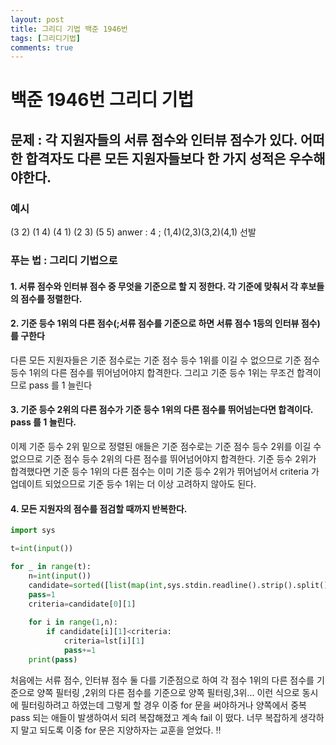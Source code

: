 ```yaml
---
layout: post
title: 그리디 기법 백준 1946번
tags: [그리디기법]
comments: true
---
```


# 백준 1946번 그리디 기법 

## 문제 : 각 지원자들의 서류 점수와 인터뷰 점수가 있다. 어떠한 합격자도 다른 모든 지원자들보다 한 가지 성적은 우수해야한다. 

### 예시
(3 2)
(1 4)
(4 1)
(2 3)
(5 5)
anwer : 4 ; (1,4)(2,3)(3,2)(4,1) 선발 

### 푸는 법 : 그리디 기법으로 

#### 1. 서류 점수와 인터뷰 점수 중 무엇을 기준으로 할 지 정한다. 각 기준에 맞춰서 각 후보들의 점수를 정렬한다.  

#### 2. 기준 등수 1위의 다른 점수(;서류 점수를 기준으로 하면 서류 점수 1등의 인터뷰 점수) 를 구한다 
다른 모든 지원자들은 기준 점수로는 기준 점수 등수 1위를 이길 수 없으므로 기준 점수 등수 1위의 다른 점수를 뛰어넘어야지 합격한다. 
그리고 기준 등수 1위는 무조건 합격이므로 pass 를 1 늘린다

#### 3. 기준 등수 2위의 다른 점수가 기준 등수 1위의 다른 점수를 뛰어넘는다면 합격이다. pass 를 1 늘린다. 
이제 기준 등수 2위 밑으로 정렬된 애들은 기준 점수로는 기준 점수 등수 2위를 이길 수 없으므로 기준 점수 등수 2위의 다른 점수를 뛰어넘어야지 합격한다.
기준 등수 2위가 합격했다면 기준 등수 1위의 다른 점수는 이미 기준 등수 2위가 뛰어넘어서 criteria 가 업데이트 되었으므로 기준 등수 1위는 더 이상 고려하지 않아도 된다. 

#### 4. 모든 지원자의 점수를 점검할 때까지 반복한다. 


```python
import sys

t=int(input())

for _ in range(t):
    n=int(input())
    candidate=sorted([list(map(int,sys.stdin.readline().strip().split())) for x in range(n)],key=lambda X:X[0])
    pass=1
    criteria=candidate[0][1]
    
    for i in range(1,n):
        if candidate[i][1]<criteria:
            criteria=lst[i][1]
            pass+=1
    print(pass)
```

처음에는 서류 점수, 인터뷰 점수 둘 다를 기준점으로 하여 각 점수 1위의 다른 점수를 기준으로 양쪽 필터링 ,2위의 다른 점수를 기준으로 양쪽 필터링,3위... 이런 식으로 동시에 필터링하려고 하였는데 그렇게 할 경우 이중 for 문을 써야하거나 양쪽에서 중복 pass 되는 애들이 발생하여서 되려 복잡해졌고 계속 fail 이 떴다. 너무 복잡하게 생각하지 말고 되도록 이중 for 문은 지양하자는 교훈을 얻었다. ‼️
